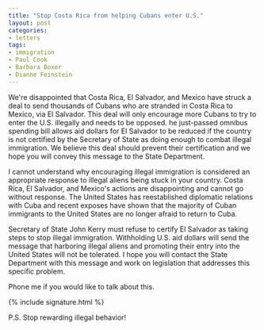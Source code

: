 ```yaml
---
title: "Stop Costa Rica from helping Cubans enter U.S."
layout: post
categories:
- letters
tags:
- immigration
- Paul Cook
- Barbara Boxer
- Dianne Feinstein
---
```


We're disappointed that Costa Rica, El Salvador, and Mexico have struck a deal to send thousands of Cubans who are stranded in Costa Rica to Mexico, via El Salvador. This deal will only encourage more Cubans to try to enter the U.S. illegally and needs to be opposed. he just-passed omnibus spending bill allows aid dollars for El Salvador to be reduced if the country is not certified by the Secretary of State as doing enough to combat illegal immigration. We believe this deal should prevent their certification and we hope you will convey this message to the State Department.

I cannot understand why encouraging illegal immigration is considered an appropriate response to illegal aliens being stuck in your country. Costa Rica, El Salvador, and Mexico's actions are disappointing and cannot go without response. The United States has reestablished diplomatic relations with Cuba and recent exposes have shown that the majority of Cuban immigrants to the United States are no longer afraid to return to Cuba.

Secretary of State John Kerry must refuse to certify El Salvador as taking steps to stop illegal immigration. Withholding U.S. aid dollars will send the message that harboring illegal aliens and promoting their entry into the United States will not be tolerated. I hope you will contact the State Department with this message and work on legislation that addresses this specific problem.

Phone me if you would like to talk about this.

{% include signature.html %}

P.S. Stop rewarding illegal behavior!